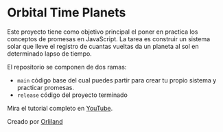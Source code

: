 # Orbital Time Planets

Este proyecto tiene como objetivo principal el poner en practica los conceptos de promesas en JavaScript. La tarea es construir un sistema solar que lleve el registro de cuantas vueltas da un planeta al sol en determinado lapso de tiempo.

El repositorio se componen de dos ramas:

- `main` código base del cual puedes partir para crear tu propio sistema y practicar promesas.
- `release` código del proyecto terminado

<!-- TODO: Agregar enlace del video -->

Mira el tutorial completo en [YouTube](https://youtube.com).

Creado por [Orliland](https://orli.land)
